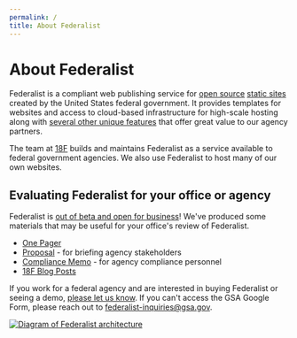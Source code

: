 ```yaml
---
permalink: /
title: About Federalist
---
```

# About Federalist

Federalist is a compliant web publishing service for [open source](https://github.com/18F/federalist) [static sites](https://18f.gsa.gov/2016/07/11/conversation-about-static-dynamic-websites/) created by the United States federal government. It provides templates for websites and access to cloud-based infrastructure for high-scale hosting along with [several other unique features]({{site.baseurl}}/pages/using-federalist/included-with-federalist/) that offer great value to our agency partners.

The team at [18F](https://18f.gsa.gov/) builds and maintains Federalist as a service available to federal government agencies. We also use Federalist to host many of our own websites.

## Evaluating Federalist for your office or agency

Federalist is [out of beta and open for business](https://18f.gsa.gov/2017/06/01/federalist-is-out-of-beta-and-open-for-business/)! We've produced some materials that may be useful for your office's review of Federalist.

  * [One Pager]({{site.baseurl}}/assets/documents/Federalist-One-Pager.pdf)
  * [Proposal]({{site.baseurl}}/assets/documents/Federalist-Proposal.pdf) - for briefing agency stakeholders
  * [Compliance Memo]({{site.baseurl}}/assets/documents/Federalist-Compliance-Memo.pdf) - for agency compliance personnel
  * [18F Blog Posts](https://18f.gsa.gov/tags/federalist/)

If you work for a federal agency and are interested in buying Federalist or seeing a demo, [please let us know](https://docs.google.com/forms/d/1iB8aW7c9r1QH3s8XElQCrnXRGjAiPUYpWG1CMeEqGIo/viewform). If you can't access the GSA Google Form, please reach out to federalist-inquiries@gsa.gov.

[![Diagram of Federalist architecture]({{site.baseurl}}/assets/images/how-federalist-works-diagram.png)]({{site.baseurl}}/assets/documents/how-federalist-works-diagram.pdf)
